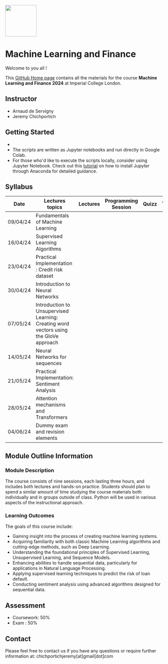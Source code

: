 
<img src="https://drive.google.com/uc?export=view&id=1gmxxmwCR1WXK0IYtNqvE4QXFleznWqQO" height="100"/>  <h1>Machine Learning and Finance </h1>

Welcome to you all !

This [GitHub Home page](https://github.com/Jandsy/ml_finance_imperial) contains all the materials for the course **Machine Learning and Finance 2024** at Imperial College London.

## Instructor
* Arnaud de Servigny
* Jeremy Chichportich

## Getting Started
*
* The scripts are written as Jupyter notebooks and run directly in Google Colab.
* For those who'd like to execute the scripts locally, consider using Jupyter Notebook. Check out this [tutorial](https://test-jupyter.readthedocs.io/en/latest/install.html) on how to install Jupyter through Anaconda for detailed guidance.

## Syllabus 

| Date    |  Lectures topics  | Lectures | Programming Session | Quizz | Additional Reading |
|----------| ----------- | ----------- |  ----------- | ----------- | ----------- | 
| 09/04/24 |  Fundamentals of Machine Learning | | | |
| 16/04/24 |  Supervised Learning Algorithms| | | |
| 23/04/24 |  Practical Implementation : Credit risk dataset | | | |
| 30/04/24 |  Introduction to Neural Networks | | | |
| 07/05/24 |  Introduction to Unsupervised Learning: Creating word vectors using the GloVe approach | | | |
| 14/05/24 |  Neural Networks for sequences | | | |
| 21/05/24 |  Practical Implementation: Sentiment Analysis| | | |
| 28/05/24 |  Attention mechanisms and Transformers | | | |
| 04/06/24 |  Dummy exam and revision elements | | | | <br/>


## Module Outline Information

### Module Description
The course consists of nine sessions, each lasting three hours, and includes both lectures and hands-on practice. Students should plan to spend a similar amount of time studying the course materials both individually and in groups outside of class. Python will be used in various aspects of the instructional approach.


### Learning Outcomes 


The goals of this course include:

* Gaining insight into the process of creating machine learning systems.
* Acquiring familiarity with both classic Machine Learning algorithms and cutting-edge methods, such as Deep Learning.
* Understanding the foundational principles of Supervised Learning, Unsupervised Learning, and Sequence Models.
* Enhancing abilities to handle sequential data, particularly for applications in Natural Language Processing.
* Applying supervised learning techniques to predict the risk of loan default.
* Conducting sentiment analysis using advanced algorithms designed for sequential data.


## Assessment 

* Coursework: 50%
* Exam : 50% 


## Contact

Please feel free to contact us if you have any questions or require further information at: chichportichjeremy[at]gmail[dot]com

